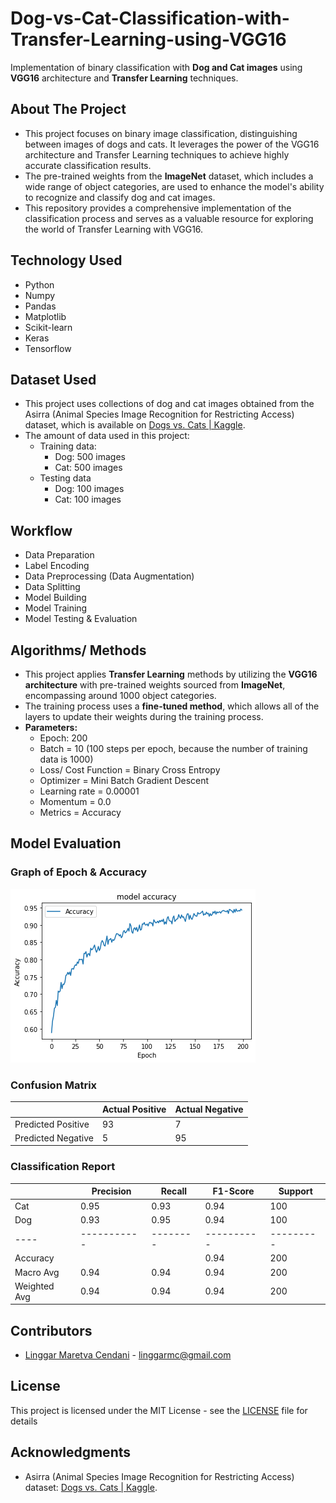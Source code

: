 # Dog-vs-Cat-Classification-with-Transfer-Learning-using-VGG16
Implementation of binary classification with **Dog and Cat images** using **VGG16** architecture and **Transfer Learning** techniques.

## About The Project

* This project focuses on binary image classification, distinguishing between images of dogs and cats. It leverages the power of the VGG16 architecture and Transfer Learning techniques to achieve highly accurate classification results.
* The pre-trained weights from the **ImageNet** dataset, which includes a wide range of object categories, are used to enhance the model's ability to recognize and classify dog and cat images.
* This repository provides a comprehensive implementation of the classification process and serves as a valuable resource for exploring the world of Transfer Learning with VGG16.

## Technology Used
* Python
* Numpy
* Pandas
* Matplotlib
* Scikit-learn
* Keras
* Tensorflow

## Dataset Used
  - This project uses collections of dog and cat images obtained from the Asirra (Animal Species Image Recognition for Restricting Access) dataset, which is available on [Dogs vs. Cats | Kaggle](https://www.kaggle.com/competitions/dogs-vs-cats).
  - The amount of data used in this project:
    - Training data:
      - Dog: 500 images
      - Cat: 500 images
    - Testing data
      - Dog: 100 images
      - Cat: 100 images

## Workflow
- Data Preparation
- Label Encoding
- Data Preprocessing (Data Augmentation)
- Data Splitting
- Model Building
- Model Training
- Model Testing & Evaluation

## Algorithms/ Methods
* This project applies **Transfer Learning** methods by utilizing the **VGG16 architecture** with pre-trained weights sourced from **ImageNet**, encompassing around 1000 object categories.
* The training process uses a **fine-tuned method**, which allows all of the layers to update their weights during the training process.
* **Parameters:**
  * Epoch: 200
  * Batch = 10 (100 steps per epoch, because the number of training data is 1000)
  * Loss/ Cost Function = Binary Cross Entropy
  * Optimizer = Mini Batch Gradient Descent
  * Learning rate = 0.00001
  * Momentum = 0.0
  * Metrics = Accuracy

## Model Evaluation
### Graph of Epoch & Accuracy
![images/epoch%20&%20accuracy.png](images/epoch%20&%20accuracy.png)

### Confusion Matrix
|   | Actual Positive | Actual Negative |
|---|-----------------|-----------------|
| Predicted Positive |       93        |        7        |
| Predicted Negative |        5        |       95        |

### Classification Report
|    | Precision | Recall | F1-Score | Support |
|----|-----------|--------|----------|---------|
| Cat |   0.95    |  0.93  |   0.94   |   100   |
| Dog |   0.93    |  0.95  |   0.94   |   100   |
|----|-----------|--------|----------|---------|
|Accuracy|          |         |   0.94   |   200   |
|Macro Avg|  0.94   |  0.94  |   0.94   |   200   |
|Weighted Avg|  0.94  |  0.94  |   0.94   |   200   |

## Contributors
* [Linggar Maretva Cendani](https://github.com/LinggarM) - [linggarmc@gmail.com](mailto:linggarmc@gmail.com)

## License
This project is licensed under the MIT License - see the [LICENSE](LICENSE) file for details

## Acknowledgments
- Asirra (Animal Species Image Recognition for Restricting Access) dataset: [Dogs vs. Cats | Kaggle](https://www.kaggle.com/competitions/dogs-vs-cats).
